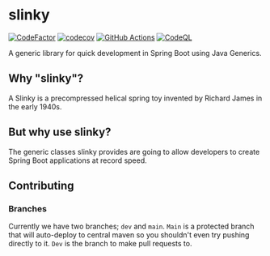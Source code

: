 # slinky

<p align="center">

[![CodeFactor](https://www.codefactor.io/repository/github/paulo-e/slinky/badge)](https://www.codefactor.io/repository/github/paulo-e/slinky)
[![codecov](https://codecov.io/gh/paulo-e/slinky/branch/dev/graph/badge.svg?token=51LJ22CUF8)](https://codecov.io/gh/paulo-e/slinky)
[![GitHub Actions](https://github.com/paulo-e/slinky/actions/workflows/main.yml/badge.svg)](https://github.com/paulo-e/slinky/actions/workflows/main.yml)
[![CodeQL](https://github.com/paulo-e/slinky/actions/workflows/codeql-analysis.yml/badge.svg)](https://github.com/paulo-e/slinky/actions/workflows/codeql-analysis.yml)

A generic library for quick development in Spring Boot using Java Generics.

</p>

## Why "slinky"?

A Slinky is a precompressed helical spring toy invented by Richard James in the early 1940s.

## But why use slinky?

The generic classes slinky provides are going to allow developers to create Spring Boot applications at record speed.

## Contributing

### Branches

Currently we have two branches; `dev` and `main`. `Main` is a protected branch that will auto-deploy to central maven so you shouldn't even try pushing directly to it. `Dev` is the branch to make pull requests to.